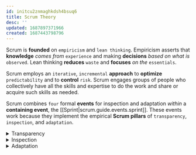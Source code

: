 ```yaml
---
id: initcu2znmaghkdsh4bsuq6
title: Scrum Theory
desc: ''
updated: 1687897371966
created: 1687443798796
---
```


Scrum is **founded** on `empiricism` and `lean thinking`. Empiricism asserts that **knowledge** *comes from* `experience` and making **decisions** *based on what is* `observed`. Lean thinking **reduces** `waste` and **focuses** *on the* `essentials`.

Scrum employs an `iterative`, `incremental` **approach** to **optimize** `predictability` and to **control** `risk`. Scrum engages groups of people who collectively have all the skills and expertise to do the work and share or acquire such skills as needed.

Scrum combines `four` formal **events** for inspection and adaptation *within* a **containing event**, the [[Sprint|scrum.guide.events.sprint]]. These events work because they implement the empirical **Scrum pillars** of `transparency`, `inspection`, and `adaptation`.


<details>
    <summary>Transparency</summary>

#
The emergent **process** and **work** must be `visible` **to those** `performing` the work `and receiving` the work. With Scrum, important **decisions** are based on the `perceived state` **of its** `three` formal `artifacts`. Artifacts that have **low transparency** can lead to decisions that `diminish value` and `increase risk`.

Transparency **enables** `inspection`. Inspection **without transparency** is `misleading` and `wasteful`.

---
</details>


<details>
    <summary>Inspection</summary>

#
The `Scrum artifacts` and the `progress` toward agreed goals must be **inspected** `frequently` and `diligently` **to** `detect` potentially undesirable `variances` or `problems`. To help with inspection, **Scrum** provides `cadence` **in** the form of its five   `events`.

Inspection **enables** `adaptation`. Inspection **without adaptation** is considered `pointless`. `Scrum events` are **designed** to `provoke change`.

---
</details>


<details>
    <summary>Adaptation</summary>

#
**If** any **aspects** of a `process` **deviate outside** acceptable `limits` **or** if the resulting **product** is `unacceptable`, the **process** being applied **or** the **materials** being produced must be `adjusted`. The **adjustment** must be made `as soon as possible` to `minimize` further **deviation**.

Adaptation becomes **more difficult** when the people involved are `not` empowered or `self-managing`. A `Scrum Team` is expected to **adapt** the **moment** it `learns` anything new **through** `inspection`.

---
</details>